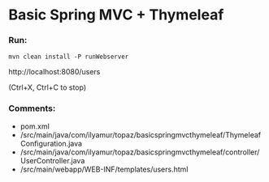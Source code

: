 # Basic Spring MVC + Thymeleaf

### Run:

```
mvn clean install -P runWebserver
```

http://localhost:8080/users

(Ctrl+X, Ctrl+C to stop)

### Comments:

 * pom.xml
 * /src/main/java/com/ilyamur/topaz/basicspringmvcthymeleaf/ThymeleafConfiguration.java
 * /src/main/java/com/ilyamur/topaz/basicspringmvcthymeleaf/controller/UserController.java
 * /src/main/webapp/WEB-INF/templates/users.html
